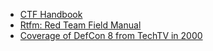 - [CTF Handbook](https://ctf101.org/)
- [Rtfm: Red Team Field Manual](https://www.amazon.co.uk/Rtfm-Red-Team-Field-Manual/dp/1494295504)
- [Coverage of DefCon 8 from TechTV in 2000](https://www.youtube.com/watch?v=7wg-gWOfstk_)
